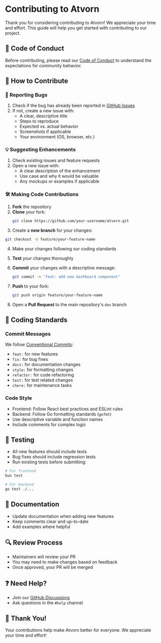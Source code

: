 # Contributing to Atvorn

Thank you for considering contributing to Atvorn! We appreciate your time and effort. This guide will help you get started with contributing to our project.

## 🤝 Code of Conduct

Before contributing, please read our [Code of Conduct](CODE_OF_CONDUCT.md) to understand the expectations for community behavior.

## 🧭 How to Contribute

### 🐛 Reporting Bugs

1. Check if the bug has already been reported in [GitHub Issues](https://github.com/gauravst/atvorn/issues)
2. If not, create a new issue with:
   - A clear, descriptive title
   - Steps to reproduce
   - Expected vs. actual behavior
   - Screenshots if applicable
   - Your environment (OS, browser, etc.)

### 💡 Suggesting Enhancements

1. Check existing issues and feature requests
2. Open a new issue with:
   - A clear description of the enhancement
   - Use case and why it would be valuable
   - Any mockups or examples if applicable

### 🛠️ Making Code Contributions

1. **Fork** the repository
2. **Clone** your fork:
   ```bash
   git clone https://github.com/your-username/atvorn.git
   ```
3. Create a **new branch** for your changes:

```bash
git checkout -b feature/your-feature-name
```

4.  Make your changes following our coding standards
5.  **Test** your changes thoroughly
6.  **Commit** your changes with a descriptive message:

    ```bash
    git commit -m "feat: add new dashboard component"
    ```

7.  **Push** to your fork:

    ```bash
    git push origin feature/your-feature-name
    ```

8.  Open a **Pull Request** to the main repository's `dev` branch

## 📝 Coding Standards

### Commit Messages

We follow [Conventional Commits](https://www.conventionalcommits.org/):

- `feat:` for new features
- `fix:` for bug fixes
- `docs:` for documentation changes
- `style:` for formatting changes
- `refactor:` for code refactoring
- `test:` for test related changes
- `chore:` for maintenance tasks

### Code Style

- Frontend: Follow React best practices and ESLint rules
- Backend: Follow Go formatting standards (`gofmt`)
- Use descriptive variable and function names
- Include comments for complex logic

## 🧪 Testing

- All new features should include tests
- Bug fixes should include regression tests
- Run existing tests before submitting:

```bash
# For frontend
bun test
```

```bash
# For backend
go test ./...
```

## 📖 Documentation

- Update documentation when adding new features
- Keep comments clear and up-to-date
- Add examples where helpful

## 🔍 Review Process

- Maintainers will review your PR
- You may need to make changes based on feedback
- Once approved, your PR will be merged

## ❓ Need Help?

- Join our [GitHub Discussions](https://github.com/gauravst/atvorn/discussions)
- Ask questions in the `#help` channel

## 🙏 Thank You!

Your contributions help make Atvorn better for everyone. We appreciate your time and effort!
